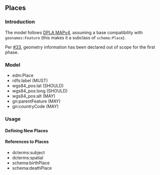 
## Places

### Introduction

The model follows [DPLA MAPv4](http://dp.la/info/wp-content/uploads/2015/03/MAPv4.pdf), assuming a base compatibility with `geonames:Feature` (this makes it a subclass of `schema:Place`).

Per [#33](http://github.com/hybox/models/issues/33), geometry information has been declared out of scope for the first phase.

### Model

* edm:Place
 * rdfs:label (MUST)
 * wgs84_pos:lat (SHOULD)
 * wgs84_pos:long (SHOULD)
 * wgs84_pos:alt (MAY)
 * gn:parentFeature (MAY)
 * gn:countryCode (MAY)

### Usage

#### Defining New Places

#### References to Places

* dcterms:subject
* dcterms:spatial
* schema:birthPlace
* schema:deathPlace



